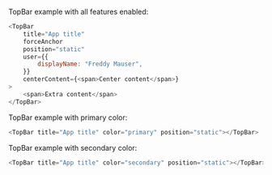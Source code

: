 TopBar example with all features enabled:

```js
<TopBar
	title="App title"
	forceAnchor
	position="static"
	user={{
		displayName: "Freddy Mauser",
	}}
	centerContent={<span>Center content</span>}
>
	<span>Extra content</span>
</TopBar>
```

TopBar example with primary color:

```js
<TopBar title="App title" color="primary" position="static"></TopBar>
```

TopBar example with secondary color:

```js
<TopBar title="App title" color="secondary" position="static"></TopBar>
```
